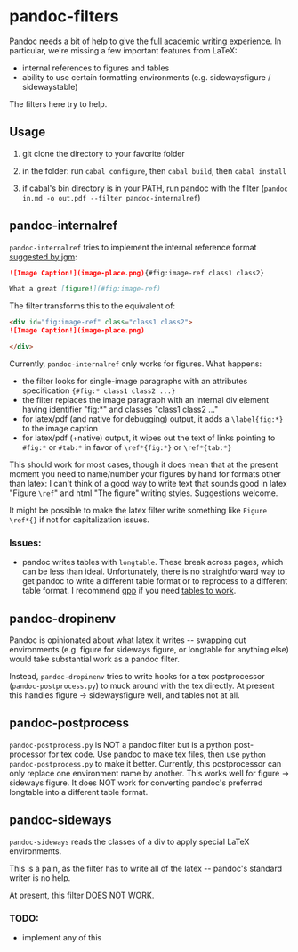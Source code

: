# pandoc-filters

[Pandoc](http://johnmacfarlane.net/pandoc/) needs a bit of help to give the
[full academic writing experience](https://github.com/jgm/pandoc/issues/813). In
particular, we're missing a few important features from LaTeX:

 -  internal references to figures and tables
 -  ability to use certain formatting environments (e.g. sidewaysfigure
    / sidewaystable)

The filters here try to help.

## Usage

1.  git clone the directory to your favorite folder

2.  in the folder: run `cabal configure`, then `cabal build`, then `cabal install`

3.  if cabal's bin directory is in your PATH, run pandoc with the filter
    (`pandoc in.md -o out.pdf --filter pandoc-internalref`)

## pandoc-internalref

`pandoc-internalref` tries to implement the internal reference format
[suggested by jgm](https://github.com/jgm/pandoc/issues/813#issuecomment-21417209):

```markdown
![Image Caption!](image-place.png){#fig:image-ref class1 class2}

What a great [figure!](#fig:image-ref)
```

The filter transforms this to the equivalent of:

```markdown
<div id="fig:image-ref" class="class1 class2">
![Image Caption!](image-place.png)

</div>
```

Currently, `pandoc-internalref` only works for figures. What happens:

 -  the filter looks for single-image paragraphs with an attributes specification
    `{#fig:* class1 class2 ...}`
 -  the filter replaces the image paragraph with an internal div element having
    identifier "fig:\*" and classes "class1 class2 ..."
 -  for latex/pdf (and native for debugging) output, it adds a `\label{fig:*}` to
    the image caption
 -  for latex/pdf (+native) output, it wipes out the text of links pointing to
    `#fig:*` or `#tab:*` in favor of `\ref*{fig:*}` or `\ref*{tab:*}`

This should work for most cases, though it does mean that at the present moment
you need to name/number your figures by hand for formats other than latex:
I can't think of a good way to write text that sounds good in latex "Figure
`\ref`" and html "The figure" writing styles. Suggestions welcome.

It might be possible to make the latex filter write something like `Figure
\ref*{}` if not for capitalization issues.

### Issues:

 - pandoc writes tables with `longtable`. These break across pages, which can
    be less than ideal. Unfortunately, there is no straightforward way to get
    pandoc to write a different table format or to reprocess to a different table
    format. I recommend
    [gpp](http://files.nothingisreal.com/software/gpp/gpp.html) if you need
    [tables to
    work](http://randomdeterminism.wordpress.com/2012/06/01/how-i-stopped-worring-and-started-using-markdown-like-tex/).

## pandoc-dropinenv

Pandoc is opinionated about what latex it writes -- swapping out environments
(e.g. figure for sideways figure, or longtable for anything else) would take
substantial work as a pandoc filter.

Instead, `pandoc-dropinenv` tries to write hooks for a tex postprocessor
(`pandoc-postprocess.py`) to muck around with the tex directly. At present this
handles figure -> sidewaysfigure well, and tables not at all.

## pandoc-postprocess

`pandoc-postprocess.py` is NOT a pandoc filter but is a python post-processor
for tex code. Use pandoc to make tex files, then use `python
pandoc-postprocess.py` to make it better. Currently, this postprocessor can
only replace one environment name by another. This works well for figure ->
sideways figure. It does NOT work for converting pandoc's preferred longtable
into a different table format.

## pandoc-sideways

`pandoc-sideways` reads the classes of a div to apply special LaTeX
environments.

This is a pain, as the filter has to write all of the latex -- pandoc's standard
writer is no help.

At present, this filter DOES NOT WORK.

### TODO:

 - implement any of this

